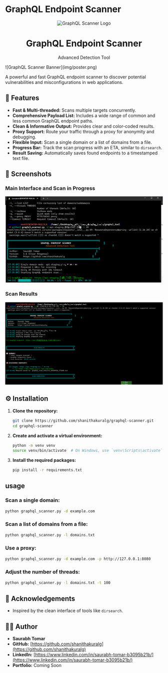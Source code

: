 # GraphQL Endpoint Scanner

<div align="center">
  <img src="logo.png" alt="GraphQL Scanner Logo" width="200"/>
  <h1>GraphQL Endpoint Scanner</h1>
  <p>Advanced Detection Tool</p>
</div>
![GraphQL Scanner Banner](img/poster.png)

A powerful and fast GraphQL endpoint scanner to discover potential vulnerabilities and misconfigurations in web applications.

## 🚀 Features

- **Fast & Multi-threaded:** Scans multiple targets concurrently.
- **Comprehensive Payload List:** Includes a wide range of common and less common GraphQL endpoint paths.
- **Clean & Informative Output:** Provides clear and color-coded results.
- **Proxy Support:** Route your traffic through a proxy for anonymity and debugging.
- **Flexible Input:** Scan a single domain or a list of domains from a file.
- **Progress Bar:** Track the scan progress with an ETA, similar to `dirsearch`.
- **Result Saving:** Automatically saves found endpoints to a timestamped text file.

## 📸 Screenshots

### Main Interface and Scan in Progress

![GraphQL Scanner Screenshot 1](img/graphql_scann_1.png)

### Scan Results

![GraphQL Scanner Screenshot 2](img/graphql_scan_2.png)

## ⚙️ Installation

1.  **Clone the repository:**

    ```bash
    git clone https://github.com/shanithakuralg/graphql-scanner.git
    cd graphql-scanner
    ```

2.  **Create and activate a virtual environment:**

    ```bash
    python -m venv venv
    source venv/bin/activate  # On Windows, use `venv\Scripts\activate`
    ```

3.  **Install the required packages:**
    ```bash
    pip install -r requirements.txt
    ```

## usage

### Scan a single domain:

```bash
python graphql_scanner.py -d example.com
```

### Scan a list of domains from a file:

```bash
python graphql_scanner.py -l domains.txt
```

### Use a proxy:

```bash
python graphql_scanner.py -d example.com -p http://127.0.0.1:8080
```

### Adjust the number of threads:

```bash
python graphql_scanner.py -l domains.txt -t 100
```

## 🙏 Acknowledgements

- Inspired by the clean interface of tools like `dirsearch`.

## 👨‍💻 Author

- **Saurabh Tomar**
- **GitHub:** [https://github.com/shanithakuralg](https://github.com/shanithakuralg)
- **LinkedIn:** [https://www.linkedin.com/in/saurabh-tomar-b3095b21b/](https://www.linkedin.com/in/saurabh-tomar-b3095b21b/)
- **Portfolio:** Coming Soon

